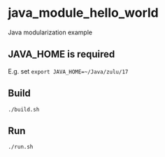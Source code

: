 # java_module_hello_world
Java modularization example

## JAVA_HOME is required
E.g. set ```export JAVA_HOME=~/Java/zulu/17```

## Build
```./build.sh```

## Run
```./run.sh```
